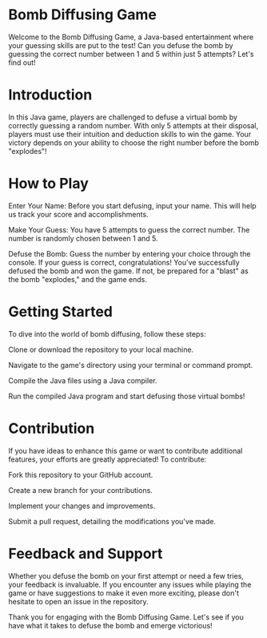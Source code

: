 # Bomb Diffusing Game
Welcome to the Bomb Diffusing Game, a Java-based entertainment where your guessing skills are put to the test! Can you defuse the bomb by guessing the correct number between 1 and 5 within just 5 attempts? Let's find out!

# Introduction
In this Java game, players are challenged to defuse a virtual bomb by correctly guessing a random number. With only 5 attempts at their disposal, players must use their intuition and deduction skills to win the game. Your victory depends on your ability to choose the right number before the bomb "explodes"!

# How to Play
Enter Your Name: Before you start defusing, input your name. This will help us track your score and accomplishments.

Make Your Guess: You have 5 attempts to guess the correct number. The number is randomly chosen between 1 and 5.

Defuse the Bomb: Guess the number by entering your choice through the console. If your guess is correct, congratulations! You've successfully defused the bomb and won the game. If not, be prepared for a "blast" as the bomb "explodes," and the game ends.

# Getting Started
To dive into the world of bomb diffusing, follow these steps:

Clone or download the repository to your local machine.

Navigate to the game's directory using your terminal or command prompt.

Compile the Java files using a Java compiler.

Run the compiled Java program and start defusing those virtual bombs!

# Contribution
If you have ideas to enhance this game or want to contribute additional features, your efforts are greatly appreciated! To contribute:

Fork this repository to your GitHub account.

Create a new branch for your contributions.

Implement your changes and improvements.

Submit a pull request, detailing the modifications you've made.

# Feedback and Support
Whether you defuse the bomb on your first attempt or need a few tries, your feedback is invaluable. If you encounter any issues while playing the game or have suggestions to make it even more exciting, please don't hesitate to open an issue in the repository.

Thank you for engaging with the Bomb Diffusing Game. Let's see if you have what it takes to defuse the bomb and emerge victorious!
